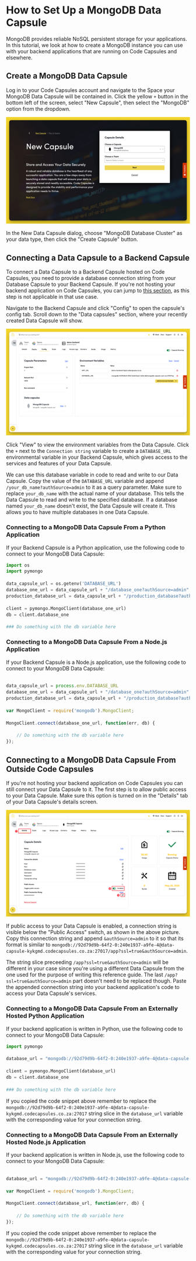 # How to Set Up a MongoDB Data Capsule

MongoDB provides reliable NoSQL persistent storage for your applications. In this tutorial, we look at how to create a MongoDB instance you can use with your backend applications that are running on Code Capsules and elsewhere.

## Create a MongoDB Data Capsule

Log in to your Code Capsules account and navigate to the Space your MongoDB Data Capsule will be contained in. Click the yellow `+` button in the bottom left of the screen, select "New Capsule", then select the "MongoDB" option from the dropdown.

![Create Data Capsule](../../.gitbook/assets/create-mongodb-capsule.png)

In the New Data Capsule dialog, choose "MongoDB Database Cluster" as your data type, then click the "Create Capsule" button.

## Connecting a Data Capsule to a Backend Capsule

To connect a Data Capsule to a Backend Capsule hosted on Code Capsules, you need to provide a database connection string from your Database Capsule to your Backend Capsule. If you're not hosting your backend application on Code Capsules, you can jump to [this section](set-up-mongodb-data-capsule.md#connecting-to-a-mongodb-data-capsule-from-outside-code-capsules), as this step is not applicable in that use case.

Navigate to the Backend Capsule and click "Config" to open the capsule's config tab. Scroll down to the "Data capsules" section, where your recently created Data Capsule will show.

![Bind Data Capsule](<../../.gitbook/assets/bind-mongodb-capsule-env (1).png>)

Click "View" to view the environment variables from the Data Capsule. Click the `+` next to the `Connection string`  variable to create a `DATABASE_URL` environmental variable in your Backend Capsule, which gives access to the services and features of your Data Capsule.

We can use this database variable in code to read and write to our Data Capsule. Copy the value of the `DATABASE_URL` variable and append `/your_db_name?authSource=admin` to it as a query parameter. Make sure to replace `your_db_name` with the actual name of your database. This tells the Data Capsule to read and write to the specified database. If a database named `your_db_name` doesn't exist, the Data Capsule will create it. This allows you to have multiple databases in one Data Capsule.

### Connecting to a MongoDB Data Capsule From a Python Application

If your Backend Capsule is a Python application, use the following code to connect to your MongoDB Data Capsule:

```python
import os
import pymongo

data_capsule_url = os.getenv('DATABASE_URL')
database_one_url = data_capsule_url + "/database_one?authSource=admin"
production_database_url = data_capsule_url + "/production_database?authSource=admin"

client = pymongo.MongoClient(database_one_url)
db = client.database_one

### Do something with the db variable here

```

### Connecting to a MongoDB Data Capsule From a Node.js Application

If your Backend Capsule is a Node.js application, use the following code to connect to your MongoDB Data Capsule:

```js

data_capsule_url = process.env.DATABASE_URL
database_one_url = data_capsule_url + "/database_one?authSource=admin"
production_database_url = data_capsule_url + "/production_database?authSource=admin"

var MongoClient = require('mongodb').MongoClient;

MongoClient.connect(database_one_url, function(err, db) {

    // Do something with the db variable here
});

```

## Connecting to a MongoDB Data Capsule From Outside Code Capsules

If you're not hosting your backend application on Code Capsules you can still connect your Data Capsule to it. The first step is to allow public access to your Data Capsule. Make sure this option is turned on in the "Details" tab of your Data Capsule's details screen.

![Get Connection String](../../.gitbook/assets/connection-string.png)

If public access to your Data Capsule is enabled, a connection string is visible below the "Public Access" switch, as shown in the above picture. Copy this connection string and append `&authSource=admin` to it so that its format is similar to `mongodb://92d79d9b-64f2-0:240e1937-a9fe-4@data-capsule-kykgmd.codecapsules.co.za:27017/app?ssl=true&authSource=admin`.

The string slice preceeding `/app?ssl=true&authSource=admin` will be different in your case since you're using a different Data Capsule from the one used for the purpose of writing this reference guide. The last `/app?ssl=true&authSource=admin` part doesn't need to be replaced though. Paste the appended connection string into your backend application's code to access your Data Capsule's services.

### Connecting to a MongoDB Data Capsule From an Externally Hosted Python Application

If your backend application is written in Python, use the following code to connect to your MongoDB Data Capsule:

```python
import pymongo

database_url = "mongodb://92d79d9b-64f2-0:240e1937-a9fe-4@data-capsule-kykgmd.codecapsules.co.za:27017/app?ssl=true&authSource=admin"

client = pymongo.MongoClient(database_url)
db = client.database_one

### Do something with the db variable here

```

If you copied the code snippet above remember to replace the `mongodb://92d79d9b-64f2-0:240e1937-a9fe-4@data-capsule-kykgmd.codecapsules.co.za:27017` string slice in the `database_url` variable with the corresponding value for your connection string.

### Connecting to a MongoDB Data Capsule From an Externally Hosted Node.js Application

If your backend application is written in Node.js, use the following code to connect to your MongoDB Data Capsule:

```js

database_url = "mongodb://92d79d9b-64f2-0:240e1937-a9fe-4@data-capsule-kykgmd.codecapsules.co.za:27017/app?ssl=true&authSource=admin"

var MongoClient = require('mongodb').MongoClient;

MongoClient.connect(database_url, function(err, db) {

    // Do something with the db variable here
});

```

If you copied the code snippet above remember to replace the `mongodb://92d79d9b-64f2-0:240e1937-a9fe-4@data-capsule-kykgmd.codecapsules.co.za:27017` string slice in the `database_url` variable with the corresponding value for your connection string.
